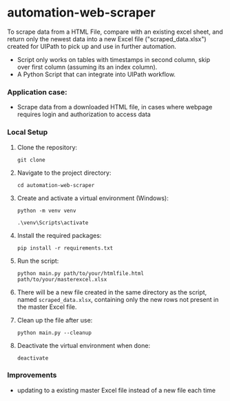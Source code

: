 # automation-web-scraper
To scrape data from a HTML File, compare with an existing excel sheet, and return only the newest data into a new Excel file ("scraped_data.xlsx") created for UIPath to pick up and use in further automation.
- Script only works on tables with timestamps in second column, skip over first column (assuming its an index column).
- A Python Script that can integrate into UIPath workflow.
### Application case: 
- Scrape data from a downloaded HTML file, in cases where webpage requires login and authorization to access data


### Local Setup

1. Clone the repository:
   ```
   git clone
    ```
2. Navigate to the project directory:
    ```
    cd automation-web-scraper
    ```
3. Create and activate a virtual environment (Windows):
    ```
    python -m venv venv

    .\venv\Scripts\activate 
    ```
4. Install the required packages:
    ```
    pip install -r requirements.txt
    ```

5. Run the script:
    ```
    python main.py path/to/your/htmlfile.html path/to/your/masterexcel.xlsx
    ```
6. There will be a new file created in the same directory as the script, named `scraped_data.xlsx`, containing only the new rows not present in the master Excel file.
7. Clean up the file after use:
    ```
    python main.py --cleanup
    ```
8. Deactivate the virtual environment when done:
    ```
    deactivate
    ```

### Improvements 
- updating to a existing master Excel file instead of a new file each time
